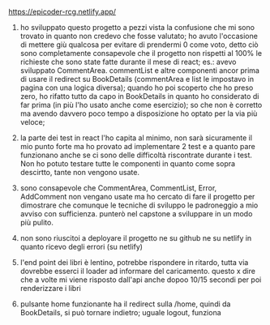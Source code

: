 https://epicoder-rcg.netlify.app/

1) ho sviluppato questo progetto a pezzi vista la confusione che mi sono trovato in quanto non credevo che fosse valutato; 
ho avuto l'occasione di mettere giù qualcosa per evitare di prendermi 0 come voto, detto ciò sono completamente consapevole che il progetto
non rispetti al 100% le richieste che sono state fatte durante il mese di react; es.: avevo sviluppato CommentArea. commentList e altre componenti
ancor prima di usare il redirect su BookDetails (commentArea e list le impostavo in pagina con una logica diversa); quando ho poi scoperto
che ho preso zero, ho rifatto tutto da capo in BookDetails in quanto ho considerato di far prima (in più l'ho usato anche come esercizio); so che non
è corretto ma avendo davvero poco tempo a disposizione ho optato per la via più veloce;

2) la parte dei test in react l'ho capita al minimo, non sarà sicuramente il mio punto forte ma ho provato ad implementare 2 test e a quanto pare funzionano anche se ci sono delle difficoltà riscontrate durante i test. Non ho potuto testare tutte le componenti in quanto come sopra descirtto, tante non vengono usate.

3) sono consapevole che CommentArea, CommentList, Error, AddComment non vengano usate ma ho cercato di fare il progetto per dimostrare che comunque le tecniche di sviluppo le padroneggio a mio avviso con sufficienza. punterò nel capstone a sviluppare in un modo più pulito.

4) non sono riuscitoi a deployare il progetto ne su github ne su netlify in quanto ricevo degli errori (su netlify)

5) l'end point dei libri è lentino, potrebbe rispondere in ritardo, tutta via dovrebbe esserci il loader ad informare del caricamento. questo x dire che a volte mi viene risposto dall'api anche dopoo 10/15 secondi per poi renderizzare i libri

6) pulsante home funzionante ha il redirect sulla /home, quindi da BookDetails, si può tornare indietro; uguale logout, funziona